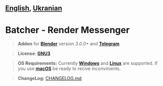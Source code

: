 ## [__English__](), [__Ukranian__]()

# **Batcher - Render Messenger**
 >__Addon__ for [__Blender__](https://www.blender.org/) version *3.0.0+* and [__Telegram__](https://telegram.org/)
 
 >__License__: [__GNU3__](https://www.gnu.org/licenses/gpl-3.0.html)
 
 >__OS Requirements:__ Currently [__Windows__](https://support.microsoft.com/ru-ru/windows) and [__Linux__](https://www.linux.com/) are supported. If you use [__macOS__](https://support.apple.com/macos) be ready to recive inconvinients.

 >__ChangeLog:__ [CHANGELOG.md](https://github.com/bsdbx/Batcher-render-messenger/blob/main/CHANGELOG.md)

 